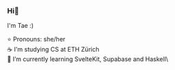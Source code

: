### Hi🐛

I'm Tae :)

⭐️ Pronouns: she/her\
☕️ I'm studying CS at ETH Zürich\
🌱 I’m currently learning SvelteKit, Supabase and Haskell\
